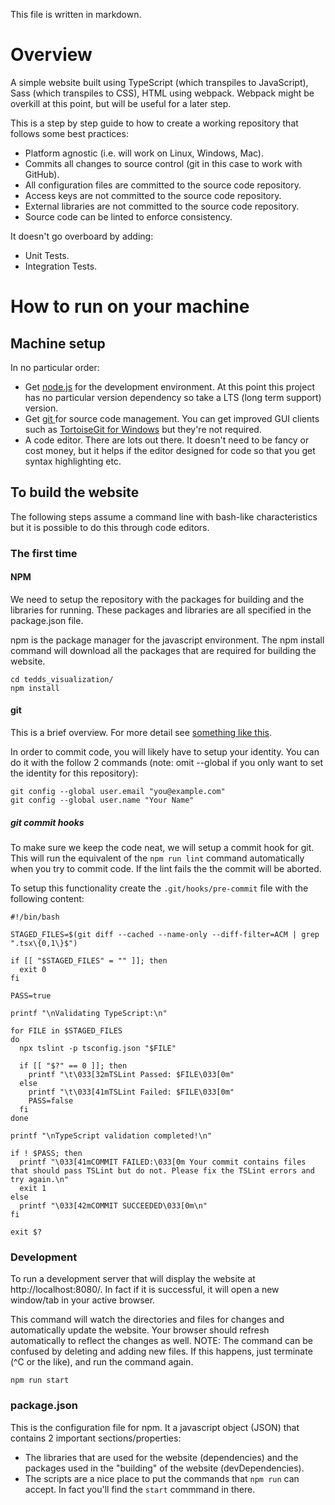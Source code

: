 This file is written in markdown.

# Overview

A simple website built using TypeScript (which transpiles to JavaScript), Sass (which transpiles to CSS), HTML using webpack. Webpack might be overkill at this point, but will be useful for a later step.

This is a step by step guide to how to create a working repository that follows some best practices:
* Platform agnostic (i.e. will work on Linux, Windows, Mac).
* Commits all changes to source control (git in this case to work with GitHub).
* All configuration files are committed to the source code repository.
* Access keys are not committed to the source code repository.
* External libraries are not committed to the source code repository.
* Source code can be linted to enforce consistency.

It doesn't go overboard by adding:
* Unit Tests.
* Integration Tests.

# How to run on your machine

## Machine setup

In no particular order:

* Get [node.js](https://nodejs.org) for the development environment. At this point this project has no particular version dependency so take a LTS (long term support) version.
* Get [git ](https://git-scm.com/) for source code management. You can get improved GUI clients such as [TortoiseGit for Windows](https://tortoisegit.org/) but they're not required.
* A code editor. There are lots out there. It doesn't need to be fancy or cost money, but it helps if the editor designed for code so that you get syntax highlighting etc.


## To build the website

The following steps assume a command line with bash-like characteristics but it is possible to do this through code editors.


### The first time
#### NPM
We need to setup the repository with the packages for building and the libraries for running. These packages and libraries are all specified in the package.json file.

npm is the package manager for the javascript environment. The npm install command will download all the packages that are required for building the website.

```
cd tedds_visualization/
npm install
```

#### git

This is a brief overview. For more detail see [something like this](https://git-scm.com/book/eo/v1/Ekkomenci-First-Time-Git-Setup).

In order to commit code, you will likely have to setup your identity. You can do it with the follow 2 commands (note: omit --global if you only want to set the identity for this repository):

```
git config --global user.email "you@example.com"
git config --global user.name "Your Name"
```

##### git commit hooks

To make sure we keep the code neat, we will setup a commit hook for git. This will run the equivalent of the `npm run lint` command automatically when you try to commit code. If the lint fails the the commit will be aborted.

To setup this functionality create the `.git/hooks/pre-commit` file with the following content:
```
#!/bin/bash

STAGED_FILES=$(git diff --cached --name-only --diff-filter=ACM | grep ".tsx\{0,1\}$")

if [[ "$STAGED_FILES" = "" ]]; then
  exit 0
fi

PASS=true

printf "\nValidating TypeScript:\n"

for FILE in $STAGED_FILES
do
  npx tslint -p tsconfig.json "$FILE"

  if [[ "$?" == 0 ]]; then
    printf "\t\033[32mTSLint Passed: $FILE\033[0m"
  else
    printf "\t\033[41mTSLint Failed: $FILE\033[0m"
    PASS=false
  fi
done

printf "\nTypeScript validation completed!\n"

if ! $PASS; then
  printf "\033[41mCOMMIT FAILED:\033[0m Your commit contains files that should pass TSLint but do not. Please fix the TSLint errors and try again.\n"
  exit 1
else
  printf "\033[42mCOMMIT SUCCEEDED\033[0m\n"
fi

exit $?
```


### Development

To run a development server that will display the website at http://localhost:8080/. In fact if it is successful, it will open a new window/tab in your active browser.


This command will watch the directories and files for changes and automatically update the website. Your browser should refresh automatically to reflect the changes as well. NOTE: The command can be confused by deleting and adding new files. If this happens, just terminate (^C or the like), and run the command again.
```
npm run start
```

### package.json

This is the configuration file for npm. It a javascript object (JSON) that contains 2 important sections/properties:
* The libraries that are used for the website (dependencies) and the packages used in the "building" of the website (devDependencies).
* The scripts are a nice place to put the commands that `npm run` can accept. In fact you'll find the `start` commmand in there.